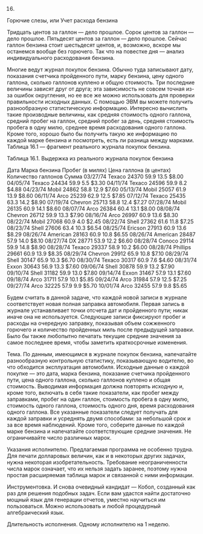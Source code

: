 16.
Горючие слезы, или Учет расхода бензина

Тридцать центов за галлон — дело прошлое. Сорок центов за галлон — дело прошлое. Пятьдесят центов за галлон — дело прошлое. Сейчас галлон бензина стоит шестьдесят центов, и, возможно, вскоре мы останемся вообще без горючего. Так что на повестке дня — анализ индивидуального расходования бензина.

Многие ведут журнал покупок бензина. Обычно туда записывают дату, показания счетчика пройденного пути, марку бензина, цену одного галлона, сколько галлонов куплено и общую стоимость. Три последние величины зависят друг от друга; эта зависимость не совсем точная из-за ошибок округления, но ее все же можно использовать для проверки правильности исходных данных. С помощью ЭВМ вы можете получить разнообразную статистическую информацию. Интересно вычислить такие производные величины, как средняя стоимость одного галлона, средний пробег на галлон, средний пробег за день, средняя стоимость пробега в одну милю, среднее время расходования одного галлона. Кроме того, хорошо было бы получить такую же информацию по каждой марке бензина и посмотреть, есть ли разница между марками. Таблица 16.1 — фрагмент реального журнала покупок бензина.

Таблица 16.1. Выдержка из реального журнала покупок бензина

Дата       Марка бензина Пробег (в милях)   Цена галлона (в центах) Количество галлонов Сумма
03/27/74   Texaco        24370              59.9                    13.5                $8.00
04/05/74   Texaco        24434              59.9                    5.5                 $3.30
04/11/74   Texaco        24596              59.9                    8.2                 $4.88
04/23/74   Mobil         24862              58.8                    12.9                $7.60 
05/13/74   Mobil         25057              61.9                    13.9                $8.60
06/11/74   Arco          25239              62.9                    12.5                $7.85
07/12/74   Texaco        25435              63.3                    14.2                $8.90 
07/19/74   Chevron       25713              58.8                    12.4                $7.27
07/28/74   Mobil         26135              60.9                    14.1                $8.60
08/07/74   Arco          26384              60.4                    13.1                $8.00 
08/08/74   Chevron       26712              59.9                    13.3                $7.90 
08/16/74   Arco          26997              60.9                    13.6                $8.30
08/22/74   Mobil         27068              60.9                    4.0                 $2.45
08/22/74   Shell         27362              61.6                    11.8                $7.25
08/23/74   Shell         27606              63.4                    10.3                $6.54
08/25/74   Ericson       27913              60.9                    13.6                $8.29
08/26/74   American      28163              60.9                    10.8                $6.55 
08/26/74   American      28487              57.9                    14.0                $8.10 
08/27/74   DX            28771              53.9                    12.2                $6.60
08/28/74   Conoco        29114              59.9                    14.8                $8.90
08/28/74   Texaco        29337              58.9                    10.2                $6.00 
08/28/74   Phillips      29661              60.9                    13.9                $8.35 
08/29/74   Chevron       29912              65.9                    10.8                $7.10 
08/29/74   Shell         30147              65.9                    10.3                $6.70 
08/30/74   Texaco        30317              60.9                    7.6                 $4.60
08/31/74   Exxon         30643              56.9                    13.3                $7.60
09/06/74   Shell         30878              59.9                    13.2                $7.90
09/10/74   Shell         31182              59.9                    13.0                $7.80 
09/14/74   Exxon         31467              57.9                    13.1                $7.60
09/18/74   Arco          31711              57.9                    10.1                $5.85
09/24/74   Arco          31984              57.9                    12.5                $7.25
09/27/74   Arco          32225              57.9                    9.9                 $5.70 
10/01/74   Arco          32455              57.9                    9.8                 $5.65

Будем считать в данной задаче, что каждой новой записи в журнале соответствует новая полная заправка автомобиля. Первая запись в журнале устанавливает точки отсчета дат и пройденного пути; никак иначе она не используется. Следующие записи фиксируют пробег и расходы на очередную заправку, показывая объем сожженного горючего и количество пройденных миль после предыдущей заправки. Было бы также любопытно печатать текущие средние значения за самое последнее время, чтобы заметить краткосрочные изменения.

Тема. По данным, имеющимся в журнале покупок бензина, напечатайте разнообразную контрольную статистику, показывающую водителю, во что обходится эксплуатация автомобиля. Исходные данные о каждой покупке — это дата, марка бензина, показание счетчика пройденного пути, цена одного галлона, сколько галлонов куплено и общая стоимость. Выводимая информация должна повторять исходную и, кроме того, включать в себя такие показатели, как пробег между заправками, пробег на один галлон, стоимость пробега в одну милю, стоимость одного галлона, стоимость одного дня, время расходования одного галлона. Все указанные показатели следует получать для каждой заправки и усреднять двумя способами: за небольшой срок и за все время наблюдений. Кроме того, соберите данные по каждой марке бензина и напечатайте соответствующие средние значения. Не ограничивайте число различных марок.

Указания исполнителю. Предлагаемая программа не особенно трудна. Для печати долларовых величин, как и в некоторых других задачах, нужна некоторая изобретательность. Требование неограниченности числа марок означает, что их нельзя задать заранее, поэтому нужна простая расширяемая таблица марок и связанной с ними информации.

Инструментовка. И снова очевидный кандидат — Кобол, созданный как раз для решения подобных задач. Если вам удастся найти достаточно мощный язык для генерации отчетов, уместно научиться им пользоваться. Можно ислользовать и любой процедурный алгебраический язык.

Длительность исполнения. Одному исполнителю на 1 неделю.
